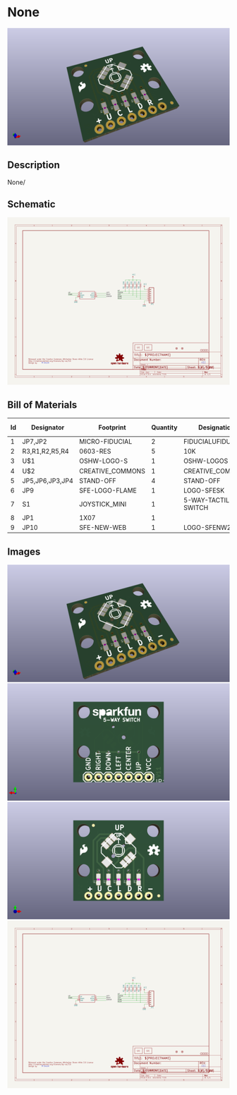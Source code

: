 # None
![None](version_current/working/working_3d.png)
## Description
None/
## Schematic
![None](version_current/working/working_schematic.png)
## Bill of Materials
| Id | Designator | Footprint | Quantity | Designation | Supplier and ref |  |
| --- | --- | --- | --- | --- | --- | --- |
| 1 | JP7,JP2 | MICRO-FIDUCIAL | 2 | FIDUCIALUFIDUCIAL |  |  |
| 2 | R3,R1,R2,R5,R4 | 0603-RES | 5 | 10K |  |  |
| 3 | U$1 | OSHW-LOGO-S | 1 | OSHW-LOGOS |  |  |
| 4 | U$2 | CREATIVE_COMMONS | 1 | CREATIVE_COMMONS |  |  |
| 5 | JP5,JP6,JP3,JP4 | STAND-OFF | 4 | STAND-OFF |  |  |
| 6 | JP9 | SFE-LOGO-FLAME | 1 | LOGO-SFESK |  |  |
| 7 | S1 | JOYSTICK_MINI | 1 | 5-WAY-TACTILE-SWITCH |  |  |
| 8 | JP1 | 1X07 | 1 |  |  |  |
| 9 | JP10 | SFE-NEW-WEB | 1 | LOGO-SFENW2 |  |  |

## Images
![version_current/working/working_3d.png](version_current/working/working_3d.png)
![version_current/working/working_3d_back.png](version_current/working/working_3d_back.png)
![version_current/working/working_3d_front.png](version_current/working/working_3d_front.png)
![version_current/working/working_schematic.png](version_current/working/working_schematic.png)
